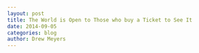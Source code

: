 ```yaml
---
layout: post
title: The World is Open to Those who buy a Ticket to See It
date: 2014-09-05
categories: blog
author: Drew Meyers
---
```


